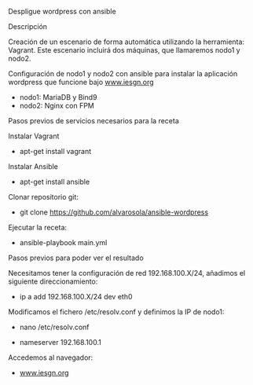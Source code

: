 Despligue wordpress con ansible

Descripción

Creación de un escenario de forma automática utilizando la herramienta: Vagrant. Este escenario incluirá dos máquinas, que llamaremos nodo1 y nodo2.

Configuración de nodo1 y nodo2 con ansible para instalar la aplicación wordpress que funcione bajo www.iesgn.org

- nodo1: MariaDB y Bind9
- nodo2: Nginx con FPM

Pasos previos de servicios necesarios para la receta

Instalar Vagrant

- apt-get install vagrant 

Instalar Ansible

- apt-get install ansible 

Clonar repositorio git:

- git clone https://github.com/alvarosola/ansible-wordpress

Ejecutar la receta:

- ansible-playbook main.yml

Pasos previos para poder ver el resultado 

Necesitamos tener la configuración de red 192.168.100.X/24, añadimos el siguiente direccionamiento:

- ip a add 192.168.100.X/24 dev eth0

Modificamos el fichero /etc/resolv.conf y definimos la IP de nodo1:

- nano /etc/resolv.conf

- nameserver 192.168.100.1

Accedemos al navegador:

- www.iesgn.org

